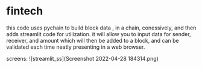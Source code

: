 # fintech


this code uses pychain to build block data , in a chain, conessively, and then adds streamlit code for utilization.
it will allow you to input data for sender, receiver, and amount which will then be added to a block, and can be validated each time
neatly presenting in a web browser.

screens:
![streamlit_ss](Screenshot 2022-04-28 184314.png) 


